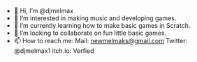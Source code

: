 - 👋 Hi, I’m @djmelmax
- 👀 I’m interested in making music and developing games. 
- 🌱 I’m currently learning how to make basic games in Scratch.
- 💞️ I’m looking to collaborate on fun little basic games.
- 📫 How to reach me: Mail: newmelmaks@gmail.com Twitter: @djmelmax1 itch.io: Verfied
